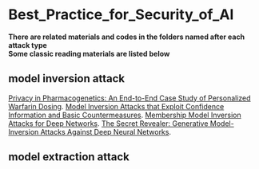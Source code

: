 # Best_Practice_for_Security_of_AI
**There are related materials and codes in the folders named after each attack type**  
**Some classic reading materials are listed below**
## model inversion attack
[Privacy in Pharmacogenetics: An End-to-End Case Study of Personalized Warfarin Dosing](https://www.usenix.org/system/files/conference/usenixsecurity14/sec14-paper-fredrikson-privacy.pdf). 
[Model Inversion Attacks that Exploit Confidence Information and Basic Countermeasures](https://www.cs.cmu.edu/~mfredrik/papers/fjr2015ccs.pdf). 
[Membership Model Inversion Attacks for Deep Networks](https://arxiv.org/abs/1910.04257). 
[The Secret Revealer: Generative Model-Inversion Attacks Against Deep Neural Networks](https://arxiv.org/abs/1911.07135). 
## model extraction attack
